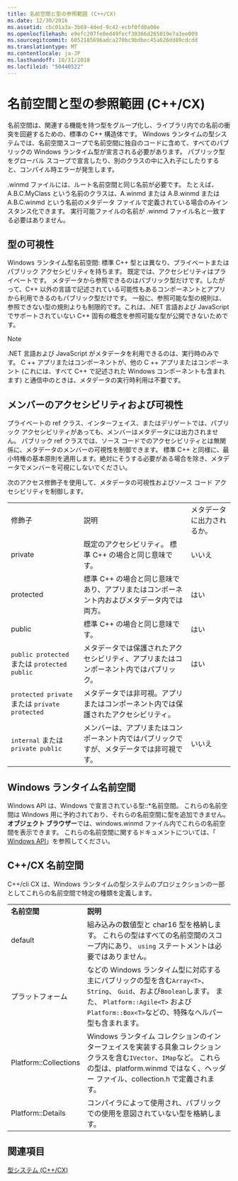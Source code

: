 ```yaml
---
title: 名前空間と型の参照範囲 (C++/CX)
ms.date: 12/30/2016
ms.assetid: cbc01a3a-3b69-4ded-9c42-ecbf0fd0a00e
ms.openlocfilehash: e9efc207fe0ed49fecf30366d265019e7a3ee009
ms.sourcegitcommit: 6052185696adca270bc9bdbec45a626dd89cdcdd
ms.translationtype: MT
ms.contentlocale: ja-JP
ms.lasthandoff: 10/31/2018
ms.locfileid: "50440522"
---
```

# <a name="namespaces-and-type-visibility-ccx-"></a>名前空間と型の参照範囲 (C++/CX)

名前空間は、関連する機能を持つ型をグループ化し、ライブラリ内での名前の衝突を回避するための、標準の C++ 構造体です。 Windows ランタイムの型システムでは、名前空間スコープで名前空間に独自のコードに含めて、すべてのパブリックの Windows ランタイム型が宣言される必要があります。 パブリック型をグローバル スコープで宣言したり、別のクラスの中に入れ子にしたりすると、コンパイル時エラーが発生します。

.winmd ファイルには、ルート名前空間と同じ名前が必要です。 たとえば、A.B.C.MyClass という名前のクラスは、A.winmd または A.B.winmd または A.B.C.winmd という名前のメタデータ ファイルで定義されている場合のみインスタンス化できます。 実行可能ファイルの名前が .winmd ファイル名と一致する必要はありません。

## <a name="type-visibility"></a>型の可視性

Windows ランタイム型名前空間: 標準 C++ 型とは異なり、プライベートまたはパブリック アクセシビリティを持ちます。 既定では、アクセシビリティはプライベートです。 メタデータから参照できるのはパブリック型だけです。したがって、C++ 以外の言語で記述されている可能性もあるコンポーネントとアプリから利用できるのもパブリック型だけです。 一般に、参照可能な型の規則は、参照できない型の規則よりも制限的です。これは、.NET 言語および JavaScript でサポートされていない C++ 固有の概念を参照可能な型が公開できないためです。

> [!NOTE]
> .NET 言語および JavaScript がメタデータを利用できるのは、実行時のみです。 C ++ アプリまたはコンポーネントが、他の C ++ アプリまたはコンポーネント (これには、すべて C++ で記述された Windows コンポーネントも含まれます) と通信中のときは、メタデータの実行時利用は不要です。

## <a name="member-accessibility-and-visibility"></a>メンバーのアクセシビリティおよび可視性

プライベートの ref クラス、インターフェイス、またはデリゲートでは、パブリック アクセシビリティがあっても、メンバーはメタデータには出力されません。 パブリック ref クラスでは、ソース コードでのアクセシビリティとは無関係に、メタデータのメンバーの可視性を制御できます。 標準 C++ と同様に、最小特権の基本原則を適用します。絶対にそうする必要がある場合を除き、メタデータでメンバーを可視にしないでください。

次のアクセス修飾子を使用して、メタデータの可視性およびソース コード アクセシビリティを制御します。

||||
|-|-|-|
|修飾子|説明|メタデータに出力されるか。|
|private|既定のアクセシビリティ。 標準 C++ の場合と同じ意味です。|いいえ|
|protected|標準 C++ の場合と同じ意味であり、アプリまたはコンポーネント内およびメタデータ内では両方。|はい|
|public|標準 C++ の場合と同じ意味です。|はい|
|`public protected` または `protected public`|メタデータでは保護されたアクセシビリティ、アプリまたはコンポーネント内ではパブリック。|はい|
|`protected private` または `private protected`|メタデータでは非可視。アプリまたはコンポーネント内では保護されたアクセシビリティ。||
|`internal` または `private public`|メンバーは、アプリまたはコンポーネント内ではパブリックですが、メタデータでは非可視です。|いいえ|

## <a name="windows-runtime-namespaces"></a>Windows ランタイム名前空間

Windows API は、Windows で宣言されている型::\*名前空間。 これらの名前空間は Windows 用に予約されており、それらの名前空間に型を追加できません。 **オブジェクト ブラウザー**では、windows.winmd ファイル内でこれらの名前空間を表示できます。 これらの名前空間に関するドキュメントについては、「 [Windows API](https://msdn.microsoft.com/library/windows/apps/br211377)」を参照してください。

## <a name="ccx-namespaces"></a>C++/CX 名前空間

C++/cli CX は、Windows ランタイムの型システムのプロジェクションの一部としてこれらの名前空間で特定の種類を定義します。

|||
|-|-|
|**名前空間**|**説明**|
|default|組み込みの数値型と char16 型を格納します。 これらの型はすべての名前空間のスコープ内にあり、 `using` ステートメントは必要ではありません。|
|プラットフォーム|などの Windows ランタイム型に対応する主にパブリックの型を含む`Array<T>`、 `String`、 `Guid`、および`Boolean`します。 また、 `Platform::Agile<T>` および `Platform::Box<T>`などの、特殊なヘルパー型も含まれます。|
|Platform::Collections|Windows ランタイム コレクションのインターフェイスを実装する具象コレクション クラスを含む`IVector`、`IMap`など。 これらの型は、platform.winmd ではなく、ヘッダー ファイル、collection.h で定義されます。|
|Platform::Details|コンパイラによって使用され、パブリックでの使用を意図されていない型を格納します。|

## <a name="see-also"></a>関連項目

[型システム (C++/CX)](../cppcx/type-system-c-cx.md)